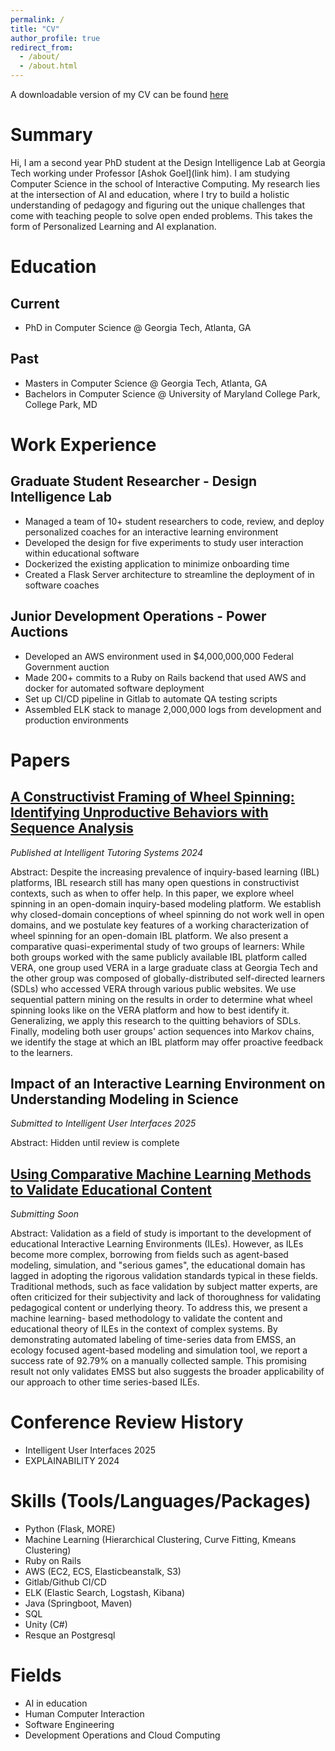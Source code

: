 ```yaml
---
permalink: /
title: "CV"
author_profile: true
redirect_from: 
  - /about/
  - /about.html
---
```


A downloadable version of my CV can be found [here](/files/John_Kos_Resume.pdf)

Summary
========

Hi, I am a second year PhD student at the Design Intelligence Lab at Georgia Tech  working under Professor [Ashok Goel](link him). I am studying Computer Science in the 
school of Interactive Computing. My research lies at the intersection of AI and education, where I try to build a holistic understanding of pedagogy and figuring out the
unique challenges that come with teaching people to solve open ended problems. This takes the form of Personalized Learning and AI explanation.

Education
======

Current
------
- PhD in Computer Science @ Georgia Tech, Atlanta, GA

Past
------
- Masters in Computer Science @ Georgia Tech, Atlanta, GA
- Bachelors in Computer Science @ University of Maryland College Park, College Park, MD

Work Experience
=======

Graduate Student Researcher - Design Intelligence Lab
-------
- Managed a team of 10+ student researchers to code, review, and deploy personalized coaches for an interactive learning environment
- Developed the design for five experiments to study user interaction within educational software
- Dockerized the existing application to minimize onboarding time
- Created a Flask Server architecture to streamline the deployment of in software coaches

Junior Development Operations - Power Auctions
-------
- Developed an AWS environment used in $4,000,000,000 Federal Government auction
- Made 200+ commits to a Ruby on Rails backend that used AWS and docker for automated software deployment
- Set up CI/CD pipeline in Gitlab to automate QA testing scripts
- Assembled ELK stack to manage 2,000,000 logs from development and production environments


Papers
=======

[A Constructivist Framing of Wheel Spinning: Identifying Unproductive Behaviors with Sequence Analysis](https://link.springer.com/chapter/10.1007/978-3-031-63028-6_14)
-------
*Published at Intelligent Tutoring Systems 2024*

Abstract: Despite the increasing prevalence of inquiry-based learning (IBL) platforms, IBL research still has many open questions in constructivist contexts,
such as when to offer help. In this paper, we explore wheel spinning in an open-domain inquiry-based modeling platform. We establish why closed-domain conceptions
of wheel spinning do not work well in open domains, and we postulate key features of a working characterization of wheel spinning for an open-domain IBL platform. 
We also present a comparative quasi-experimental study of two groups of learners: While both groups worked with the same publicly available IBL platform called VERA, 
one group used VERA in a large graduate class at Georgia Tech and the other group was composed of globally-distributed self-directed learners (SDLs) who accessed VERA 
through various public websites. We use sequential pattern mining on the results in order to determine what wheel spinning looks like on the VERA platform and how to best 
identify it. Generalizing, we apply this research to the quitting behaviors of SDLs. Finally, modeling both user groups' action sequences into Markov chains, we identify
the stage at which an IBL platform may offer proactive feedback to the learners.


Impact of an Interactive Learning Environment on Understanding Modeling in Science
-------
*Submitted to Intelligent User Interfaces 2025*

Abstract: Hidden until review is complete

[Using Comparative Machine Learning Methods to Validate Educational Content](/files/Kos_comparative.pdf)
-------
*Submitting Soon*

Abstract: Validation as a field of study is important to the development
of educational Interactive Learning Environments (ILEs).
However, as ILEs become more complex, borrowing from
fields such as agent-based modeling, simulation, and "serious games", the educational domain has lagged in adopting
the rigorous validation standards typical in these fields. Traditional methods, such as face validation by subject matter
experts, are often criticized for their subjectivity and lack of
thoroughness for validating pedagogical content or underlying theory. To address this, we present a machine learning-
based methodology to validate the content and educational
theory of ILEs in the context of complex systems. By demonstrating automated labeling of time-series data from EMSS,
an ecology focused agent-based modeling and simulation
tool, we report a success rate of 92.79% on a manually collected sample. This promising result not only validates EMSS
but also suggests the broader applicability of our approach to
other time series-based ILEs.


Conference Review History
=========
- Intelligent User Interfaces 2025
- EXPLAINABILITY 2024

Skills (Tools/Languages/Packages)
=======
- Python (Flask, MORE)
- Machine Learning (Hierarchical Clustering, Curve Fitting, Kmeans Clustering)
- Ruby on Rails
- AWS (EC2, ECS, Elasticbeanstalk, S3)
- Gitlab/Github CI/CD
- ELK (Elastic Search, Logstash, Kibana)
- Java (Springboot, Maven)
- SQL
- Unity (C#)
- Resque an Postgresql

Fields
=======
- AI in education
- Human Computer Interaction
- Software Engineering
- Development Operations and Cloud Computing
